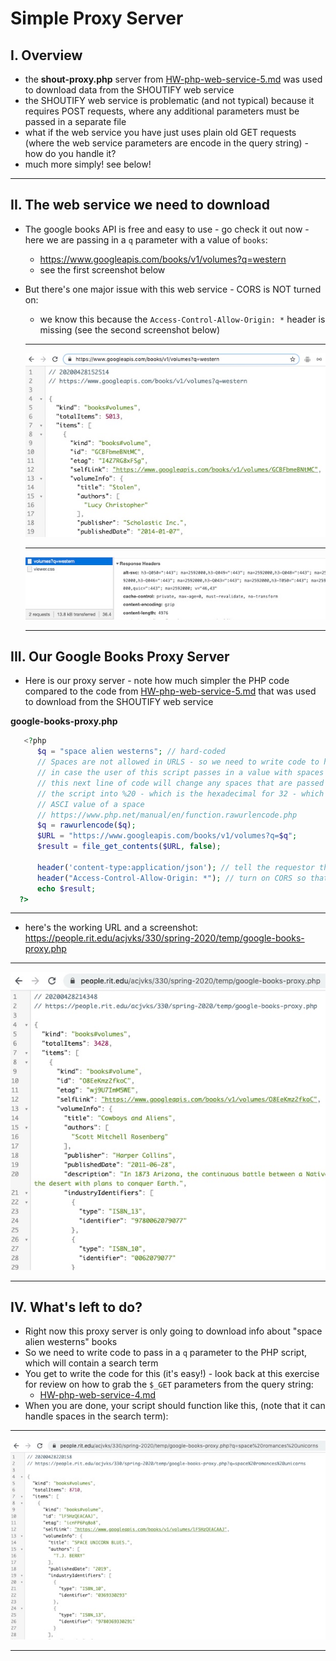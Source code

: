 # Simple Proxy Server

## I. Overview 

- the **shout-proxy.php** server from [HW-php-web-service-5.md](./HW-php-web-service-5.md) was used to download data from the SHOUTIFY web service
- the SHOUTIFY web service is problematic (and not typical) because it requires POST requests, where any additional parameters must be passed in a separate file
- what if the web service you have just uses plain old GET requests (where the web service parameters are encode in the query string) - how do you handle it?
- much more simply! see below!

<hr>

## II. The web service we need to download
- The google books API is free and easy to use - go check it out now - here we are passing in a `q` parameter with a value of `books`:
  - https://www.googleapis.com/books/v1/volumes?q=western
  - see the first screenshot below
- But there's one major issue with this web service - CORS is NOT turned on:
  - we know this because the `Access-Control-Allow-Origin: *` header is missing (see the second screenshot below)
  
  <hr>
  
  ![screenshot](_images/simple-proxy-server-1.jpg)
  
  <hr>
  
  ![screenshot](_images/simple-proxy-server-2.jpg)
   
  <hr>
   
 ## III. Our Google Books Proxy Server
   
   - Here is our proxy server - note how much simpler the PHP code compared to the code from [HW-php-web-service-5.md](./HW-php-web-service-5.md) that was used to download from the SHOUTIFY web service
   
**google-books-proxy.php**
   
```php
   <?php
	  $q = "space alien westerns"; // hard-coded
	  // Spaces are not allowed in URLS - so we need to write code to handle that issue
	  // in case the user of this script passes in a value with spaces
	  // this next line of code will change any spaces that are passed into
	  // the script into %20 - which is the hexadecimal for 32 - which is the 
	  // ASCI value of a space
	  // https://www.php.net/manual/en/function.rawurlencode.php
	  $q = rawurlencode($q);
	  $URL = "https://www.googleapis.com/books/v1/volumes?q=$q";
	  $result = file_get_contents($URL, false);

	  header('content-type:application/json'); // tell the requestor that this is JSON
	  header("Access-Control-Allow-Origin: *"); // turn on CORS so that our client doesn't have to be on banjo to use this proxy server
	  echo $result;
  ?>
```
  
<hr>

- here's the working URL and a screenshot: https://people.rit.edu/acjvks/330/spring-2020/temp/google-books-proxy.php

<hr>
  
![screenshot](_images/simple-proxy-server-3.jpg)

<hr>

   
## IV. What's left to do?

- Right now this proxy server is only going to download info about "space alien westerns" books
- So we need to write code to pass in a `q` parameter to the PHP script, which will contain a search term
- You get to write the code for this (it's easy!) - look back at this exercise for review on how to grab the `$_GET` parameters from the query string:
  - [HW-php-web-service-4.md](./HW-php-web-service-4.md)
 - When you are done, your script should function like this, (note that it can handle spaces in the search term):
 
 <hr>
  
![screenshot](_images/simple-proxy-server-4.jpg)

<hr>
